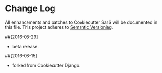 # Change Log
All enhancements and patches to Cookiecutter SaaS will be documented in this file.
This project adheres to [Semantic Versioning](http://semver.org/).

##[2016-08-29]
- beta release.

##[2016-08-15]
- forked from Cookiecutter Django.
